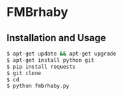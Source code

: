 # FMBrhaby

## Installation and Usage
```bash
$ apt-get update && apt-get upgrade
$ apt-get install python git
$ pip install requests
$ git clone 
$ cd 
$ python fmbrhaby.py
```
